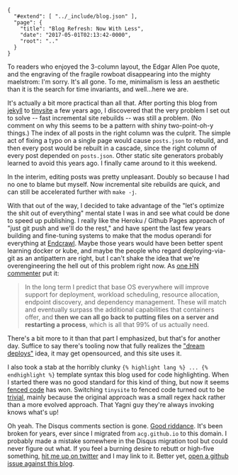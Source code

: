 
    {
      "#extend": [ "../_include/blog.json" ],
      "page": {
        "title": "Blog Refresh: Now With Less",
        "date": "2017-05-01T02:13:42-0000",
        "root": ".."
      }
    }

To readers who enjoyed the 3-column layout, the Edgar Allen Poe quote, and the engraving of the fragile rowboat disappearing into the mighty maelstrom: I'm sorry. It's all gone. To me, minimalism is less an aesthetic than it is the search for time invariants, and well...here we are.

It's actually a bit more practical than all that. After porting this blog from [jekyll](https://jekyllrb.com/) to [tinysite](https://github.com/acg/tinysite) a few years ago, I discovered that the very problem I set out to solve -- fast incremental site rebuilds -- was still a problem. (No comment on why this seems to be a pattern with shiny two-point-oh-y things.) The index of all posts in the right column was the culprit. The simple act of fixing a typo on a single page would cause `posts.json` to rebuild, and then every post would be rebuilt in a cascade, since the right column of every post depended on `posts.json`. Other static site generators probably learned to avoid this years ago. I finally came around to it this weekend.

In the interim, editing posts was pretty unpleasant. Doubly so because I had no one to blame but myself. Now incremental site rebuilds are quick, and can still be accelerated further with `make -j`.

With that out of the way, I decided to take advantage of the "let's optimize the shit out of everything" mental state I was in and see what could be done to speed up publishing. I really like the Heroku / Github Pages approach of "just git push and we'll do the rest," and have spent the last few years building and fine-tuning systems to make that the modus operandi for everything at [Endcrawl](https://endcrawl.com). Maybe those years would have been better spent learning docker or kube, and maybe the people who regard deploying-via-git as an antipattern are right, but I can't shake the idea that we're overengineering the hell out of this problem right now. As [one HN commenter](https://news.ycombinator.com/item?id=14216655) put it:

> In the long term I predict that base OS everywhere will improve support for deployment, workload scheduling, resource allocation, endpoint discovery, and dependency management. These will match and eventually surpass the additional capabilities that containers offer, and **then we can all go back to putting files on a server and restarting a process**, which is all that 99% of us actually need.

There's a bit more to it than that part I emphasized, but that's for another day. Suffice to say there's tooling now that fully realizes the ["dream deploys"](./dream-deploys-atomic-zero-downtime-deployments/) idea, it may get opensourced, and this site uses it.

I also took a stab at the horribly clunky `{% highlight lang %} ... {% endhighlight %}` template syntax this blog used for code highlighting. When I started there was no good standard for this kind of thing, but now it seems [fenced code](https://help.github.com/articles/creating-and-highlighting-code-blocks/) has won. Switching `tinysite` to fenced code turned out to be [trivial](https://github.com/acg/tinysite/commit/d6ea6fe0bf58ef6a28776a7f4f0b622f8c47c747), mainly because the original approach was a small regex hack rather than a more evolved approach. That Yagni guy they're always invoking knows what's up!

Oh yeah. The Disqus comments section is gone. [Good riddance](http://donw.io/post/github-comments/). It's been broken for years, ever since I migrated from `acg.github.io` to this domain. I probably made a mistake somewhere in the Disqus migration tool but could never figure out what. If you feel a burning desire to rebutt or high-five something, [hit me up on twitter](https://twitter.com/alangrow) and I may link to it. Better yet, [open a github issue against this blog](https://github.com/acg/alangrow.com/issues/new).

